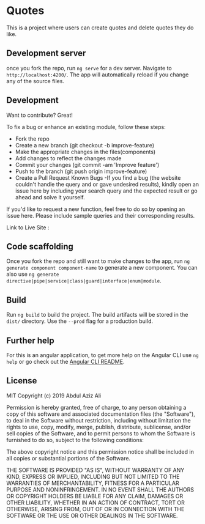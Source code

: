 # Quotes

This is a project where users can create quotes and delete quotes they do like.

## Development server

once you fork the repo, run `ng serve` for a dev server. Navigate to `http://localhost:4200/`. The app will automatically reload if you change any of the source files.

## Development
Want to contribute? Great!

To fix a bug or enhance an existing module, follow these steps:

- Fork the repo
- Create a new branch (git checkout -b improve-feature)
- Make the appropriate changes in the files(components)
- Add changes to reflect the changes made
- Commit your changes (git commit -am 'Improve feature')
- Push to the branch (git push origin improve-feature)
- Create a Pull Request
Known Bugs
-If you find a bug (the website couldn't handle the query and or gave undesired results), kindly open an issue here by including your     search query and the expected result or go ahead and solve it yourself.

If you'd like to request a new function, feel free to do so by opening an issue here. Please include sample queries and their corresponding results.

Link to Live Site :

## Code scaffolding

Once you fork the repo and still want to make changes to the app, run `ng generate component component-name` to generate a new component. You can also use `ng generate directive|pipe|service|class|guard|interface|enum|module`.

## Build

Run `ng build` to build the project. The build artifacts will be stored in the `dist/` directory. Use the `--prod` flag for a production build.

## Further help

For this is an angular application, to get more help on the Angular CLI use `ng help` or go check out the [Angular CLI README](https://github.com/angular/angular-cli/blob/master/README.md).

## License
MIT Copyright (c) 2019 Abdul Aziz Ali

Permission is hereby granted, free of charge, to any person obtaining a copy of this software and associated documentation files (the "Software"), to deal in the Software without restriction, including without limitation the rights to use, copy, modify, merge, publish, distribute, sublicense, and/or sell copies of the Software, and to permit persons to whom the Software is furnished to do so, subject to the following conditions:

The above copyright notice and this permission notice shall be included in all copies or substantial portions of the Software.

THE SOFTWARE IS PROVIDED "AS IS", WITHOUT WARRANTY OF ANY KIND, EXPRESS OR IMPLIED, INCLUDING BUT NOT LIMITED TO THE WARRANTIES OF MERCHANTABILITY, FITNESS FOR A PARTICULAR PURPOSE AND NONINFRINGEMENT. IN NO EVENT SHALL THE AUTHORS OR COPYRIGHT HOLDERS BE LIABLE FOR ANY CLAIM, DAMAGES OR OTHER LIABILITY, WHETHER IN AN ACTION OF CONTRACT, TORT OR OTHERWISE, ARISING FROM, OUT OF OR IN CONNECTION WITH THE SOFTWARE OR THE USE OR OTHER DEALINGS IN THE SOFTWARE.